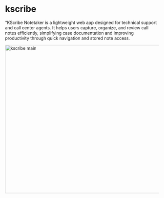 # kscribe
“KScribe Notetaker is a lightweight web app designed for technical support and call center agents. It helps users capture, organize, and review call notes efficiently, simplifying case documentation and improving productivity through quick navigation and stored note access.

<img width="566" height="485" alt="kscribe main" src="images/kscribe_app.png" />

